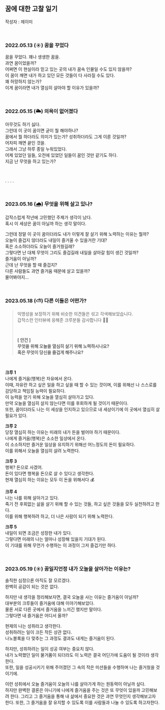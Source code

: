 ## 꿈에 대한 고찰 일기
작성자 : 제이미

<br>

### 2022.05.13 (☀️) 꿈을 꾸었다   
꿈을 꾸었다. 꽤나 생생한 꿈을.   
과연 꿈이었을까?   
어쩌면 이 현실이라 믿고 있는 곳의 내가 꿈속 인물일 수도 있지 않을까?   
이 꿈이 깨면 내가 하고 있던 모든 것들이 다 사라질 수도 있다.   
꽤 허망하지 않는가?   
이게 꿈이라면 내가 열심히 살아야 할 이유가 있을까?

<br>

### 2022.05.15 (🌥️) 의욕이 없어졌다
아무것도 하기 싫다.   
그런데 이 곳이 꿈이면 굳이 뭘 해야하나?   
꿈에서 뭘 하더라도 의미가 있는가? 성취하더라도 그게 이룬 것일까?   
어차피 깨면 끝인 것을.   
그래서 그냥 하루 종일 누워있었다.   
어제 있었던 일들, 오전에 있었던 일들이 꿈인 것만 같기도 하다.   
지금 난 무엇을 하고 있는가?

<br>

. . . .

<br>

### 2023.05.16 (🌧️) 무엇을 위해 살고 있나?
갑작스럽게 작년에 고민했던 주제가 생각이 났다.   
혹시 이 세상은 꿈이 아닐까 하는 생각 말이다.   

그런데 정말 이 곳이 꿈이더라도 내가 이렇게 잘 살기 위해 노력하는 이유는 뭘까?   
오늘이 즐겁지 않더라도 내일이 즐거울 수 있을거란 기대?   
혹은 소소하더라도 오늘이 즐거웠길래?   
그렇다면 난 대체 무엇이 그리도 즐겁길래 내일을 살아갈 힘이 생긴 것일까?   
즐거움이 아닐까?   
근데 난 무엇을 할 때 즐겁지?   
다른 사람들도 과연 즐거움 때문에 살고 있을까?   
물어봐야지…

<br>

### 2023.05.18 (⛅️) 다른 이들은 어떤가?
> 익명성을 보장하기 위해 비슷한 의견들은 섞고 각색해보았습니다.   
> 갑작스런 인터뷰에 응해준 크루분들 감사합니다 🙇‍♀️
>
> <br>
> 
> **[ 안건 ]**   
> **무엇을 위해 오늘을 열심히 살기 위해 노력하시나요?**   
> **혹은 무엇이 당신을 즐겁게 해주나요?**

<br>

**크루 1**   
나에게 즐거움(행복)은 자유에서 온다.   
이때, 자유란 하고 싶은 일을 하고 싶을 때 할 수 있는 것이며, 이를 위해선 나 스스로를 감당하고 책임질 능력이 필요하다.   
이 능력을 얻기 위해 오늘을 열심히 살아가고 있다.   
만약 오늘을 열심히 살지 않는다면 이를 후회하게 될 것이기 때문이다.   
또한, 꿈이더라도 나는 이 세상을 인지하고 있으므로 내 세상이기에 이 곳에서 열심히 살 필요가 있다.

**크루 2**   
당장 열심히 하는 이유는 미래의 내가 돈을 벌어야 하기 때문이다.   
나에게 즐거움(행복)은 소소한 일상에서 온다.   
이 소소하지만 즐거운 일상을 유지하기 위해선 어느정도의 돈이 필요하다.   
이를 위해서 오늘을 열심히 살려 노력한다.

**크루 3**   
행복? 돈으로 사겠어.   
돈이 있다면 행복을 돈으로 살 수 있다고 생각한다.   
현재 열심히 하는 이유는 모두 이 돈을 위해서다 💰

**크루 4**   
나는 나를 위해 살아가고 있다.   
죽기 전 후회없는 삶을 살기 위해 할 수 있는 것들, 하고 싶은 것들을 모두 실천하려고 한다.   
이를 위해 행복하려 하고, 더 나은 사람이 되기 위해 노력한다.

**크루 5**   
내일이 되면 조금은 성장한 내가 있다.   
그렇다면 미래의 나는 얼마나 성장해 있을지 기대가 된다.   
이 기대를 위해 무언가 수행하는 이 과정이 그저 즐겁기만 하다.

<br>

### 2023.05.19 (☀️) 꿈일지언정 내가 오늘을 살아가는 이유는?   
솔직한 심정으론 아직도 잘 모르겠다.   
완벽히 공감이 되는 것은 없다.

하지만 내 생각을 정리해보자면, 결국 오늘을 사는 이유는 즐거움이 아닐까?   
대부분의 크루들이 즐거움에 대해 이야기해보았다.   
물론 서로 다른 곳에서 즐거움을 느끼긴 했지만 말이다.   
그렇다면 내 즐거움은 어디서 올까?

현재의 나는 성취라고 생각한다.   
성취하려는 일이 크든 작든 상관 없다.   
나노블록을 다 맞추는 그 과정도 결과도 내게는 즐거움이 된다.

하지만, 성취하려는 일이 성공 여부는 중요치 않다.   
내가 노력했던 일이 물거품이 되더라도 이 노력은 결국 어딘가에 도움이 될 것이라 생각한다.   
또한, 일을 성공시키기 위해 주어졌던 그 속의 작은 미션들을 수행하며 나는 즐거웠을 것이기에.

이런 성취에서 오늘 즐거움이 오늘의 나를 살아가게 하는 원동력이 아닐까 싶다.   
하지만 완벽한 결론은 아니기에 나에게 즐거움을 주는 것은 또 무엇이 있을까 고민해보려 한다.
그리고 그 즐거움을 통해 내 삶에서 중요한 것은 과연 무엇인지 생각해보고자 한다.
또한, 그 즐거움을 잘 유지할 수 있도록 이를 사람들과 나눌 수 있도록 하고자한다.